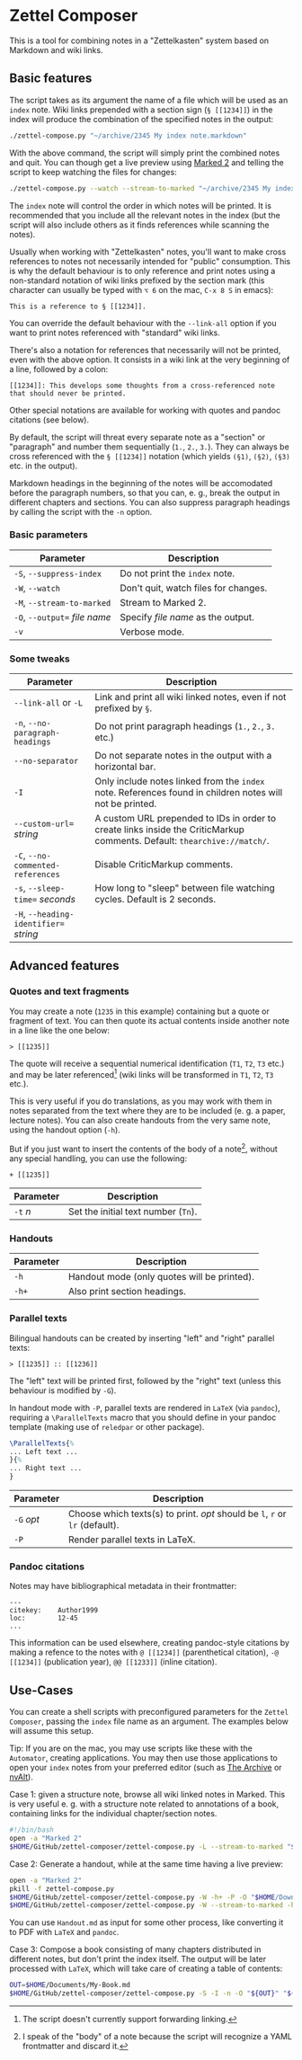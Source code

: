 # Zettel Composer

This is a tool for combining notes in a "Zettelkasten" system based on Markdown and wiki links.

## Basic features

The script takes as its argument the name of a file which will be used as an `index` note. Wiki links prepended with a section sign (`§ [[1234]]`) in the index will produce the combination of the specified notes in the output:

```sh
./zettel-compose.py "~/archive/2345 My index note.markdown"
```

With the above command, the script will simply print the combined notes and quit. You can though get a live preview using [Marked 2](https://marked2app.com/) and telling the script to keep watching the files for changes:

```sh
./zettel-compose.py --watch --stream-to-marked "~/archive/2345 My index note.markdown"
```

The `index` note will control the order in which notes will be printed. It is recommended that you include all the relevant notes in the index (but the script will also include others as it finds references while scanning the notes).

Usually when working with "Zettelkasten" notes, you'll want to make cross references to notes not necessarily intended for "public" consumption. This is why the default behaviour is to only reference and print notes using a non-standard notation of wiki links prefixed by the section mark (this character can usually be typed with `⌥ 6` on the mac, `C-x 8 S` in emacs):

```
This is a reference to § [[1234]].
```

You can override the default behaviour with the `--link-all` option if you want to print notes referenced with "standard" wiki links.

There's also a notation for references that necessarily will not be printed, even with the above option. It consists in a wiki link at the very beginning of a line, followed by a colon:

```
[[1234]]: This develops some thoughts from a cross-referenced note that should never be printed.
```

Other special notations are available for working with quotes and pandoc citations (see below).

By default, the script will threat every separate note as a "section" or "paragraph" and number them sequentially (`1.`, `2.`, `3.`). They can always be cross referenced with the `§ [[1234]]` notation (which yields `(§1)`, `(§2)`, `(§3)` etc. in the output).

Markdown headings in the beginning of the notes will be accomodated before the paragraph numbers, so that you can, e. g., break the output in different chapters and sections. You can also suppress paragraph headings by calling the script with the `-n` option.

### Basic parameters

| Parameter                     | Description                          |
| ----------                    | ----------                           |
| `-S`, `--suppress-index`      | Do not print the `index` note.       |
| `-W`, `--watch`               | Don't quit, watch files for changes. |
| `-M`, `--stream-to-marked`    | Stream to Marked 2.                  |
| `-O`, `--output=` *file name* | Specify *file name* as the output.   |
| `-v`                          | Verbose mode.                        |


### Some tweaks

| Parameter                               | Description                                                                                                          |
| ----------                              | ----------                                                                                                           |
| `--link-all` or `-L`                    | Link and print all wiki linked notes, even if not prefixed by `§`.                                                   |
| `-n`, `--no-paragraph-headings`         | Do not print paragraph headings (`1.`, `2.`, `3.` etc.)                                                              |
| `--no-separator`                        | Do not separate notes in the output with a horizontal bar.                                                           |
| `-I`                                    | Only include notes linked from the `index` note. References found in children notes will not be printed.             |
| `--custom-url=` *string*                | A custom URL prepended to IDs in order to create links inside the CriticMarkup comments. Default: `thearchive://match/`. |
| `-C`, `--no-commented-references`       | Disable CriticMarkup comments.                                                                                       |
| `-s`, `--sleep-time=` *seconds*         | How long to "sleep" between file watching cycles. Default is 2 seconds.                                              |
| `-H`, `--heading-identifier=` *string*  |                                                                                                                      |



## Advanced features
### Quotes and text fragments ###


You may create a note (`1235` in this example) containing but a quote or fragment of text. You can then quote its actual contents inside another note in a line like the one below:

```
> [[1235]]
```

The quote will receive a sequential numerical identification (`T1`, `T2`, `T3` etc.) and may be later referenced[^2] (wiki links will be transformed in `T1`, `T2`, `T3` etc.).

This is very useful if you do translations, as you may work with them in notes separated from the text where they are to be included (e. g. a paper, lecture notes). You can also create handouts from the very same note, using the handout option (`-h`).

But if you just want to insert the contents of the body of a  note[^1], without any special handling, you can use the following:

```
+ [[1235]]
```


| Parameter  | Description                         |
| ---------- | ----------                          |
| `-t` *n*   | Set the initial text number (`Tn`). |


### Handouts ###

| Parameter | Description                                 |
| --------- | ----------                                  |
| `-h`      | Handout mode (only quotes will be printed). |
| `-h+`     | Also print section headings.                |



### Parallel texts ###

Bilingual handouts can be created by inserting "left" and "right" parallel texts:

```
> [[1235]] :: [[1236]]
```

The "left" text will be printed first, followed by the "right" text (unless this behaviour is modified by `-G`).

In handout mode with `-P`, parallel texts are rendered in `LaTeX` (via `pandoc`), requiring a `\ParallelTexts` macro that you should define in your pandoc template (making use of `reledpar` or other package). 

```latex
\ParallelTexts{%
... Left text ...
}{%
... Right text ...
}
```

| Parameter  | Description                                                                  |
| ---------  | ----------                                                                   |
| `-G` *opt* | Choose which texts(s) to print. *opt* should be `l`,  `r` or `lr` (default). |
| `-P`       | Render parallel texts in LaTeX.                                              |


### Pandoc citations ###

Notes may have bibliographical metadata in their frontmatter:

```
---
citekey:	Author1999
loc:		12-45
...
```

This information can be used elsewhere, creating  pandoc-style citations by making a refence to the notes with `@ [[1234]]` (parenthetical citation), `-@ [[1234]]` (publication year), `@@ [[1233]]` (inline citation).


## Use-Cases

You can create a shell scripts with preconfigured parameters for the `Zettel Composer`, passing the `index` file name as an argument. The examples below will assume this setup.

Tip: If you are on the mac, you may use scripts like these with the `Automator`, creating applications. You may then use those applications to open your `index` notes from your preferred editor (such as [The Archive](https://zettelkasten.de/the-archive/) or [nvAlt](https://brettterpstra.com/projects/nvalt/)).


Case 1: given a structure note, browse all wiki linked notes in Marked. This is very useful e. g. with a structure note related to annotations of a book, containing links for the individual chapter/section notes.

```bash
#!/bin/bash
open -a "Marked 2"
$HOME/GitHub/zettel-composer/zettel-compose.py -L --stream-to-marked "${1}"
```

Case 2: Generate a handout, while at the same time having a live preview:

```bash
open -a "Marked 2"
pkill -f zettel-compose.py
$HOME/GitHub/zettel-composer/zettel-compose.py -W -h+ -P -O "$HOME/Downloads/Handout.md" "${1}" &
$HOME/GitHub/zettel-composer/zettel-compose.py -W --stream-to-marked -h+ "${1}"
```

You can use `Handout.md` as input for some other process, like converting it to PDF with `LaTeX` and `pandoc`.

Case 3: Compose a book consisting of many chapters distributed in different notes, but don't print the index itself. The output will be later processed with `LaTeX`, which will take care of creating a table of contents:

```bash
OUT=$HOME/Documents/My-Book.md
$HOME/GitHub/zettel-composer/zettel-compose.py -S -I -n -O "${OUT}" "${1}"
```


[^1]: I speak of the "body" of a note because the script will recognize a YAML frontmatter and discard it.


[^2]: The script doesn't currently support forwarding linking.
